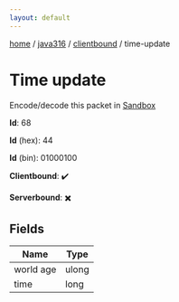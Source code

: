 ```yaml
---
layout: default
---
```


[home](/)  /  [java316](/protocol/java316)  /  [clientbound](/protocol/java316/clientbound)  /  time-update

# Time update

Encode/decode this packet in [Sandbox](../../../sandbox/java316#clientbound.time_update)

**Id**: 68

**Id** (hex): 44

**Id** (bin): 01000100

**Clientbound**: ✔️

**Serverbound**: ✖️

## Fields

Name | Type
---|---
world age | ulong
time | long
